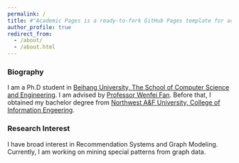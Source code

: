 ```yaml
---
permalink: /
title: #"Academic Pages is a ready-to-fork GitHub Pages template for academic personal websites"
author_profile: true
redirect_from: 
  - /about/
  - /about.html
---
```


### Biography
I am a Ph.D student in [Beihang University, The School of Computer Science and Engineering](https://scse.buaa.edu.cn/English/Home.htm). I am advised by [Professor Wenfei Fan](https://homepages.inf.ed.ac.uk/wenfei/). Before that, I obtained my bachelor degree from [Northwest A&F University, College of Information Engeering](https://cie.nwafu.edu.cn/).

### Research Interest
I have broad interest in Recommendation Systems and Graph Modeling. Currently, I am working on mining special patterns from graph data.
